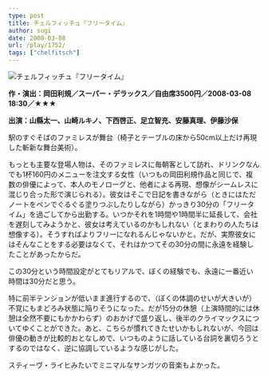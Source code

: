 ```yaml
---
type: post
title: チェルフィッチュ『フリータイム』
author: sugi
date: 2008-03-08
url: /play/1752/
tags: ["chelfitsch"]
---
```

<img src="/images/play/20080308.jpg" alt="チェルフィッチュ『フリータイム』" class="alignleft" />

**作・演出：岡田利規／スーパー・デラックス／自由席3500円／2008-03-08 18:30／★★★**

**出演：山縣太一、山崎ルキノ、下西啓正、足立智充、安藤真理、伊藤沙保**

駅のすぐそばのファミレスが舞台（椅子とテーブルの床から50cm以上だけ再現した斬新な舞台美術）。

もっとも主要な登場人物は、そのファミレスに毎朝客として訪れ、ドリンクなんでも1杯160円のメニューを注文する女性（いつもの岡田利規作品と同じで、複数の俳優によって、本人のモノローグと、他者による再現、想像がシームレスに混じり合った形で演じられる）。彼女はそこで日記を書きながら（ときにはただノートをペンでぐるぐる塗りつぶしたりしながら）かっきり30分の「フリータイム」を過ごしてから出勤する。いつかそれを1時間や1時間半に延長して、会社を遅刻してみようかと、彼女は考えているのかもしれない（とまわりの人たちは想像する）。そうすればよりフリーになれるんじゃないかと。だが、実際彼女にはそんなことをする必要はなくて、それはかつてその30分の間に永遠を経験したことがあったからだ。

この30分という時間設定がとてもリアルで、ぼくの経験でも、永遠に一番近い時間は30分だと思う。

特に前半テンションが低いまま進行するので、（ぼくの体調のせいが大きいが）不覚にもまどろみ状態に陥りそうになった。だが15分の休憩（上演時間的には休憩は全然不要にもかかわらず）のおかげで盛り返し、後半のクライマックスについてゆくことができた。あと、こちらが慣れてきたせいかもしれないが、今回は俳優の動きが比較的おとなしめで、いつものように話している台詞を裏切ろうとするのではなく、逆に協調しているような感じがした。

スティーヴ・ライヒみたいでミニマルなサンガツの音楽もよかった。
